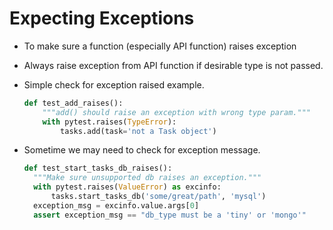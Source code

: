 # Expecting Exceptions
- To make sure a function (especially API function) raises exception
- Always raise exception from API function if desirable type is not passed.
- Simple check for exception raised example.
  ```python
  def test_add_raises():
      """add() should raise an exception with wrong type param."""
      with pytest.raises(TypeError):
          tasks.add(task='not a Task object')
   ```

- Sometime we may need to check for exception message.
  ```python
  def test_start_tasks_db_raises():
    """Make sure unsupported db raises an exception."""
    with pytest.raises(ValueError) as excinfo:
        tasks.start_tasks_db('some/great/path', 'mysql')
    exception_msg = excinfo.value.args[0]
    assert exception_msg == "db_type must be a 'tiny' or 'mongo'"
  ```
